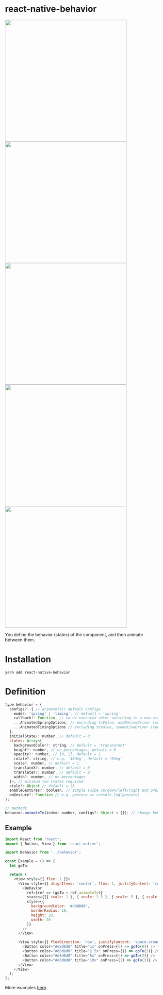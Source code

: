 # react-native-behavior
<img src="https://raw.githubusercontent.com/sonaye/react-native-behavior/master/demos/demo1.gif" width="400">
<img src="https://raw.githubusercontent.com/sonaye/react-native-behavior/master/demos/demo2.gif" width="400">
<img src="https://raw.githubusercontent.com/sonaye/react-native-behavior/master/demos/demo3.gif" width="400">
<img src="https://raw.githubusercontent.com/sonaye/react-native-behavior/master/demos/demo4.gif" width="400">
<img src="https://raw.githubusercontent.com/sonaye/react-native-behavior/master/demos/demo5.gif" width="400">

You define the behavior (states) of the component, and then animate between them.

# Installation
`yarn add react-native-behavior`

# Definition
```javascript
type behavior = {
  configs?: { // animateTo() default configs
    mode?: 'spring' | 'timing', // default = 'spring'
    callback?: Function, // to be executed after switching to a new state
    ...AnimatedSpringOptions, // excluding toValue, useNativeDriver (see React Native docs)
    ...AnimatedTimingOptions // excluding toValue, useNativeDriver (see React Native docs)
  },
  initialState?: number, // default = 0
  states: Array<{
    backgroundColor?: string, // default = 'transparent'
    height?: number, // no percentages, default = 0
    opacity?: number, // [0, 1], default = 1
    rotate?: string, // e.g. '45deg', default = '0deg'
    scale?: number, // default = 1
    translateX?: number, // default = 0
    translateY?: number, // default = 0
    width?: number, // no percentages
  }>, // minimum two states required
  style?: Object // default = {}
  enableGestures?: boolean, // simple swipe up/down/left/right and pressed/long pressed
  onGesture?: Function // e.g. gesture => console.log(gesture)
};

// methods
behavior.animateTo(index: number, configs?: Object = {}); // change behavior state
```

## Example
```javascript
import React from 'react';
import { Button, View } from 'react-native';

import Behavior from '../behavior';

const Example = () => {
  let goTo;

  return (
    <View style={{ flex: 1 }}>
      <View style={{ alignItems: 'center', flex: 1, justifyContent: 'center' }}>
        <Behavior
          ref={ref => (goTo = ref.animateTo)}
          states={[{ scale: 1 }, { scale: 2.5 }, { scale: 5 }, { scale: 10 }]}
          style={{
            backgroundColor: '#d8d8d8',
            borderRadius: 10,
            height: 20,
            width: 20
          }}
        />
      </View>

      <View style={{ flexDirection: 'row', justifyContent: 'space-around' }}>
        <Button color="#d8d8d8" title="1x" onPress={() => goTo(0)} />
        <Button color="#d8d8d8" title="2.5x" onPress={() => goTo(1)} />
        <Button color="#d8d8d8" title="5x" onPress={() => goTo(2)} />
        <Button color="#d8d8d8" title="10x" onPress={() => goTo(3)} />
      </View>
    </View>
  );
};

```

More examples [here](https://github.com/sonaye/react-native-behavior/tree/master/examples).
